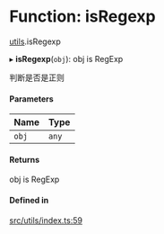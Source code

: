 # Function: isRegexp

[utils](../modules/utils.md).isRegexp

▸ **isRegexp**(`obj`): obj is RegExp

判断是否是正则

#### Parameters

| Name | Type |
| :------ | :------ |
| `obj` | `any` |

#### Returns

obj is RegExp

#### Defined in

[src/utils/index.ts:59](https://github.com/sakitam-gis/vis-engine/blob/master/src/utils/index.ts#L59)
